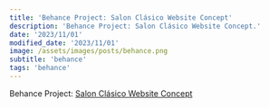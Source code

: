 ```yaml
---
title: 'Behance Project: Salon Clásico Website Concept'
description: 'Behance Project: Salon Clásico Website Concept.'
date: '2023/11/01'
modified_date: '2023/11/01'
image: /assets/images/posts/behance.png
subtitle: 'behance'
tags: 'behance'
---
```


Behance Project: [Salon Clásico Website Concept](https://www.behance.net/gallery/41318635/Salon-Clasico-Website-Concept)
